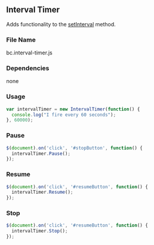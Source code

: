 ## Interval Timer

Adds functionality to the [setInterval](https://developer.mozilla.org/en-US/docs/Web/API/WindowOrWorkerGlobalScope/setInterval) method.

### File Name
bc.interval-timer.js

### Dependencies
none

### Usage
```javascript
var intervalTimer = new IntervalTimer(function() {
  console.log("I fire every 60 seconds");
}, 60000);
```

### Pause
```javascript
$(document).on('click', '#stopButton', function() {
  intervalTimer.Pause();
});
```

### Resume
```javascript
$(document).on('click', '#resumeButton', function() {
  intervalTimer.Resume();
});
```

### Stop
```javascript
$(document).on('click', '#resumeButton', function() {
  intervalTimer.Stop();
});
```